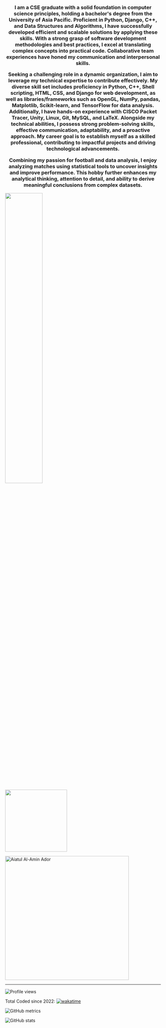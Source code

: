 <h3 align='center'>I am a CSE graduate with a solid foundation in computer science principles, holding a bachelor's degree from the University of Asia Pacific. Proficient in Python, Django, C++, and Data Structures and Algorithms, I have successfully developed efficient and scalable solutions by applying these skills. With a strong grasp of software development methodologies and best practices, I excel at translating complex concepts into practical code. Collaborative team experiences have honed my communication and interpersonal skills.

Seeking a challenging role in a dynamic organization, I aim to leverage my technical expertise to contribute effectively. My diverse skill set includes proficiency in Python, C++, Shell scripting, HTML, CSS, and Django for web development, as well as libraries/frameworks such as OpenGL, NumPy, pandas, Matplotlib, Scikit-learn, and TensorFlow for data analysis. Additionally, I have hands-on experience with CISCO Packet Tracer, Unity, Linux, Git, MySQL, and LaTeX. Alongside my technical abilities, I possess strong problem-solving skills, effective communication, adaptability, and a proactive approach. My career goal is to establish myself as a skilled professional, contributing to impactful projects and driving technological advancements.

Combining my passion for football and data analysis, I enjoy analyzing matches using statistical tools to uncover insights and improve performance. This hobby further enhances my analytical thinking, attention to detail, and ability to derive meaningful conclusions from complex datasets.</h3>


<p float="left">
    <img src="https://wakatime.com/share/@a1cdcc24-5135-45fb-bcbb-dca1f8b595fa/94a001d6-b62b-4a34-9e74-924d262399e2.svg" width="49%" />
</p>
	

<!-- <p align="center">
<a href="https://github.com/aiatulador">
	<p align="left"> <img weidght = "200em" height= "200em" src="https://github-readme-stats.vercel.app/api?username=aiatulador&show_icons=true&count_private=true&theme=dracula" alt="aiatulador" /> --> 

  <p align= "left" > <img height= "200em" src="https://github-readme-stats-eight-theta.vercel.app/api/top-langs/?username=aiatulador&layout=compact&langs_count=8&theme=dracula"/>
</a>
</p>

<p align="left"><img src="https://github-readme-streak-stats.herokuapp.com/?user=aiatulador&theme=dracula" alt="Aiatul Al-Amin Ador" width="400" /></p>

<hr>


<!-- <h3 align='center'><i><a href="https://github.com/aiatulador/github-readme-activity-graph">Activity Graph</i></h3> -->


<!-- <p align="center">
<a href="https://github.com/aiatulador/github-readme-activity-graph"> 
 <img src="https://activity-graph.herokuapp.com/graph?username=aiatulador&theme=dracula&area=true&hide_border=false" width="50%">
</a>	
</p>

 -->

![Profile views](https://gpvc.arturio.dev/aiatulador)

Total Coded since 2022: [![wakatime](https://wakatime.com/badge/user/a1cdcc24-5135-45fb-bcbb-dca1f8b595fa.svg)](https://wakatime.com/@a1cdcc24-5135-45fb-bcbb-dca1f8b595fa)
	

![GitHub metrics](https://metrics.lecoq.io/aiatulador)
	
![GitHub stats](https://github-readme-stats.vercel.app/api?username=aiatulador&show_icons=true)  
	

	
	
	
 






	
	

